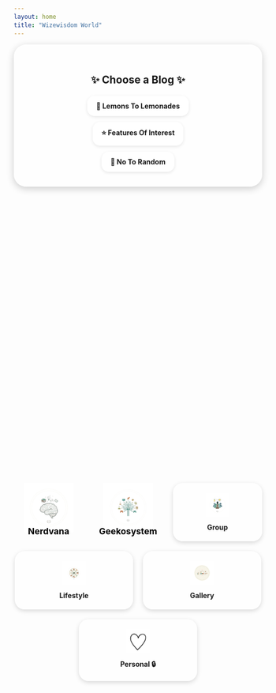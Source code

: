 ```yaml
---
layout: home
title: "Wizewisdom World"
---
```


<style>
  /* Main container */
  .blog-container {
    text-align: center;
    background: rgba(255, 255, 255, 0.6);
    padding: 30px;
    border-radius: 25px;
    max-width: 700px;
    margin: auto;
    box-shadow: 0 4px 15px rgba(0,0,0,0.2);
  }

  .links {
    display: flex;
    flex-direction: column;
    gap: 12px;
    align-items: center;
  }

  .links a {
    display: inline-block;
    background: rgba(255, 255, 255, 0.75);
    padding: 12px 18px;
    border-radius: 15px;
    text-decoration: none;
    font-weight: bold;
    box-shadow: 0 2px 6px rgba(0,0,0,0.1);
    transition: 0.3s;
  }

  /* Icon grid */
  .icon-grid {
    display: flex;
    flex-wrap: wrap;
    justify-content: center;
    gap: 20px;
    margin-top: 15vh;
  }

  /* Card style */
  .icon-card {
    position: relative;
    overflow: hidden;
    flex: 1 1 120px;
    max-width: 200px;
    text-align: center;
    background: rgba(255,255,255,0.65);
    padding: 20px;
    border-radius: 20px;
    text-decoration: none;
    font-weight: bold;
    box-shadow: 0 3px 10px rgba(0,0,0,0.15);
    display: block;
    transition: transform 0.2s ease, background 0.3s ease, box-shadow 0.3s ease;
  }

  .icon-card img {
    width: 48px;
    height: 48px;
    margin-bottom: 10px;
  }

  .icon-card:hover {
    transform: scale(1.05);
    background: rgba(255, 255, 255, 0.85);
    box-shadow: 0 6px 15px rgba(0, 0, 0, 0.25),
                0 0 10px rgba(0, 123, 255, 0.25);
  }

  /* Special Styling for Nerdvana & Geekosystem */
  .icon-card.nerdvana,
  .icon-card.geekosystem {
    background: none !important;
    box-shadow: none;
    max-width: 250px;
    padding: 0;
    transition: transform 0.25s ease, box-shadow 0.3s ease;
  }

  .icon-card.nerdvana img,
  .icon-card.geekosystem img {
    width: 100px;
    height: 100px;
    display: block;
    margin: 0 auto;
  }

  /* Clean text style (no background) */
  .icon-card.nerdvana span,
  .icon-card.geekosystem span {
    position: absolute;
    bottom: 10px;
    left: 50%;
    transform: translateX(-50%);
    color: #000; /* black text */
    font-size: 1.1rem;
    font-weight: bold;
    background: none;
    padding: 0;
    border-radius: 0;
  }

  /* Stronger Hover Zoom for Nerdvana & Geekosystem */
  .icon-card.nerdvana:hover,
  .icon-card.geekosystem:hover {
    transform: scale(1.15);
    box-shadow: 0 8px 20px rgba(0,0,0,0.3);
  }

  /* Bright Ripple Effect */
  .ripple {
    position: absolute;
    border-radius: 50%;
    transform: scale(0);
    background: rgba(255, 255, 255, 0.6);
    animation: ripple-animation 0.6s ease-out;
    pointer-events: none;
  }

  @keyframes ripple-animation {
    to {
      transform: scale(4);
      opacity: 0;
    }
  }

  /* RESPONSIVENESS */
  @media (max-width: 768px) {
    .blog-container { padding: 20px; }
    .links a { width: 100%; text-align: center; }
    .icon-grid { gap: 15px; margin-top: 8vh; }
    .icon-card { flex: 1 1 100%; max-width: 90%; margin: auto; padding: 15px; }
    .icon-card img { width: 40px; height: 40px; }
    .icon-card.nerdvana img,
    .icon-card.geekosystem img { width: 80px; height: 80px; }
  }

  @media (max-width: 480px) {
    .icon-card { padding: 12px; font-size: 0.95rem; }
    .icon-card img { width: 36px; height: 36px; }
    .icon-card.nerdvana img,
    .icon-card.geekosystem img { width: 70px; height: 70px; }
  }
</style>

<div class="blog-container">
  <h2 style="margin-bottom: 20px;">✨ Choose a Blog ✨</h2>
  <div class="links">
    <a href="https://lemons2lemonades.blogspot.com/">🍋 Lemons To Lemonades</a>
    <a href="https://featuresofinterestcom.wordpress.com/">⭐ Features Of Interest</a>
    <a href="https://notorandom.wordpress.com/">🎲 No To Random</a>
  </div>
</div>

<div class="icon-grid">
  <a href="/nerdvana/nerdvana-index.md" class="icon-card nerdvana">
    <img src="/assets/images/nerdvana-icon.png" alt="Nerdvana Icon">
    <span>Nerdvana</span>
  </a>

  <a href="/geekosystem/geekosystem-index.md" class="icon-card geekosystem">
    <img src="/assets/images/geekosystem-icon.png" alt="Geekosystem Icon">
    <span>Geekosystem</span>
  </a>

  <a href="https://www.facebook.com/groups/lemons2lemonades" class="icon-card">
    <img src="/assets/images/group-icon.png" alt="Group Icon"><br> Group
  </a>

  <a href="/lifestyle/index.html" class="icon-card">
    <img src="/assets/images/lifestyle-icon.png" alt="Lifestyle Icon"><br> Lifestyle
  </a>

  <a href="/gallery/index.html" class="icon-card">
    <img src="/assets/images/gallery-icon.png" alt="Gallery Icon"><br> Gallery
  </a>

  <a href="/private/index.html" class="icon-card">
    <img src="/assets/images/Heart.png" alt="Personal Icon"><br> Personal 🔒
  </a>
</div>

<script>
  document.querySelectorAll('.icon-card').forEach(card => {
    card.addEventListener('click', function (e) {
      const ripple = document.createElement('span');
      ripple.classList.add('ripple');
      const size = Math.max(card.clientWidth, card.clientHeight);
      ripple.style.width = ripple.style.height = size + 'px';
      ripple.style.left = e.clientX - card.getBoundingClientRect().left - size / 2 + 'px';
      ripple.style.top = e.clientY - card.getBoundingClientRect().top - size / 2 + 'px';
      card.appendChild(ripple);
      setTimeout(() => ripple.remove(), 600);
    });
  });
</script>

